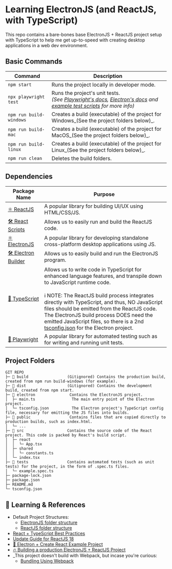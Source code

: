# Learning ElectronJS (and ReactJS, with TypeScript)
This repo contains a bare-bones base ElectronJS + ReactJS project setup with TypeScript to help me get up-to-speed with creating desktop applications in a web dev environment.


## Basic Commands
| Command                       | Description |
| ----------------------------- | ----------- |
| `npm start`                   | Runs the project locally in developer mode. |
| `npx playwright test`         | Runs the project's unit tests.<br />_(See [Playwright's docs](https://playwright.dev/docs/intro), [Electron's docs](https://www.electronjs.org/docs/latest/tutorial/automated-testing) and [example test scripts](https://github.com/microsoft/playwright/blob/main/examples/github-api/tests/test-api.spec.ts) for more info)_ |
| `npm run build-windows`       | Creates a build (executable) of the project for Windows_(See the project folders below)_. |
| `npm run build-mac`           | Creates a build (executable) of the project for MacOS_(See the project folders below)_. |
| `npm run build-linux`         | Creates a build (executable) of the project for Linux_(See the project folders below)_. |
| `npm run clean`               | Deletes the build folders. |


## Dependencies
| Package Name                  | Purpose |
| ----------------------------- | ------- |
| [⚛️ ReactJS](https://beta.reactjs.org/) | A popular library for building UI/UX using HTML/CSS/JS. |
| [🛠️ React Scripts](https://create-react-app.dev/docs/documentation-intro) | Allows us to easily run and build the ReactJS code. |
| [⚛️ ElectronJS](https://www.electronjs.org/docs/latest) | A popular library for developing standalone cross-platform desktop applications using JS. |
| [🛠️ Electron Builder](https://www.electron.build/) | Allows us to easily build and run the ElectronJS program. |
| [📜 TypeScript](https://www.typescriptlang.org/) | Allows us to write code in TypeScript for enhanced language features, and transpile down to JavaScript runtime code.<br /><br />ℹ️ NOTE: The ReactJS build process integrates directly with TypeScript, and thus, NO JavaScript files should be emitted from the ReactJS code.<br />The ElectronJS build process DOES need the emitted JavaScript files, so there is a 2nd [tsconfig.json](./electron/tsconfig.json) for the Electron project. |
| [🧪 Playwright](https://github.com/microsoft/playwright) | A popular library for automated testing such as for writing and running unit tests. |


## Project Folders
```
GIT REPO                    
├─ 📁 build                 (Gitignored) Contains the production build, created from npm run build-windows (for example).
├─ 📁 dist                  (Gitignored) Contains the development build, created from npm start.
├─ 📁 electron               Contains the ElectronJS project.
│  ├─ main.ts                The main entry point of the Electron project.
│  └─ tsconfig.json          The Electron project's TypeScript config file, necessary for emitting the JS files into builds.
├─ 📁 public                 Contains files that are copied directly to production builds, such as index.html.
│  └─ ...
├─ 📁 src                   Contains the source code of the React project. This code is packed by React's build script.
│  ├─ react                 
│  │  └─ App.tsx            
│  ├─ shared                
│  │  └─ constants.ts       
│  └─ index.tsx             
├─ 📁 tests                 Contains automated tests (such as unit tests) for the project, in the form of .spec.ts files.
│  └─ example.spec.ts       
├─ package-lock.json        
├─ package.json             
├─ README.md                
└─ tsconfig.json            
```


## 📖 Learning & References
- Default Project Structures:
  - [ElectronJS folder structure](https://www.electronjs.org/docs/latest/development/source-code-directory-structure)
  - [ReactJS folder structure](https://create-react-app.dev/docs/folder-structure/)
- [React + TypeScript Best Practices](https://www.sitepoint.com/react-with-typescript-best-practices/)
- [Update Guide for ReactJS 18](https://reactjs.org/blog/2022/03/08/react-18-upgrade-guide.html#updates-to-client-rendering-apis)
- [📖 Electron + Create React Example Project](https://github.com/johndyer24/electron-cra-example)
- [🔥 Building a production ElectronJS + ReactJS Project](https://medium.com/@johndyer24/building-a-production-electron-create-react-app-application-with-shared-code-using-electron-builder-c1f70f0e2649)
- _This project doesn't build with Webpack, but incase you're curious:
  - [Bundling Using Webpack](https://www.pluralsight.com/guides/typescript-react-getting-started#module-bundlingusingwebpack)
